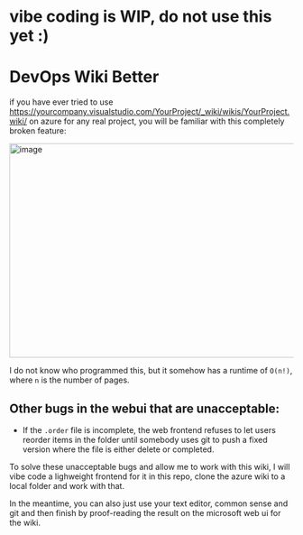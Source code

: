 # vibe coding is WIP, do not use this yet :) 


# DevOps Wiki Better

if you have ever tried to use https://yourcompany.visualstudio.com/YourProject/_wiki/wikis/YourProject.wiki/ on azure for any real project, you will be familiar with this completely broken feature:

<img width="744" height="380" alt="image" src="https://github.com/user-attachments/assets/e3f1255f-8538-42af-8ffc-00bc245d349e" />

I do not know who programmed this, but it somehow has a runtime of `O(n!)`, where `n` is the number of pages.

## Other bugs in the webui that are unacceptable:

- If the `.order` file is incomplete, the web frontend refuses to let users reorder items in the folder until somebody uses git to push a fixed version where the file is either delete or completed. 

To solve these unacceptable bugs and allow me to work with this wiki, I will vibe code a lighweight frontend for it in this repo, clone the azure wiki to a local folder and work with that.

In the meantime, you can also just use your text editor, common sense and git and then finish by proof-reading the result on the microsoft web ui for the wiki.

